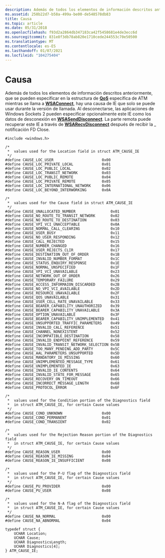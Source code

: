 ```yaml
---
description: Además de todos los elementos de información descritos anteriormente, que se pueden especificar en la estructura de QoS específica de ATM mientras se llama a WSAConnect, hay una causa de IE que solo se puede usar durante la versión de llamada.
ms.assetid: 258b22d7-b58a-499a-be00-de548578db83
title: Causa
ms.topic: article
ms.date: 05/31/2018
ms.openlocfilehash: f93d2a2864db347183ca42f5458681e4de3ecc6d
ms.sourcegitcommit: 831e8f3db78ab820e1710cede244553c70e50500
ms.translationtype: MT
ms.contentlocale: es-ES
ms.lasthandoff: 01/07/2021
ms.locfileid: "104275404"
---
```

# <a name="cause"></a>Causa

Además de todos los elementos de información descritos anteriormente, que se pueden especificar en la estructura de [**QoS**](/windows/win32/api/winsock2/ns-winsock2-qos) específica de ATM mientras se llama a [**WSAConnect**](/windows/desktop/api/Winsock2/nf-winsock2-wsaconnect), hay una causa de IE que solo se puede usar durante la versión de llamada. Al desconectarse, las aplicaciones de Windows Sockets 2 pueden especificar opcionalmente este IE como los datos de desconexión en [**WSASendDisconnect**](/windows/desktop/api/Winsock2/nf-winsock2-wsasenddisconnect). La parte remota puede recuperar este IE a través de [**WSARecvDisconnect**](/windows/desktop/api/Winsock2/nf-winsock2-wsarecvdisconnect) después de recibir la \_ notificación FD Close.

``` syntax
#include <windows.h>

/* 
 *  values used for the Location field in struct ATM_CAUSE_IE
 */
#define CAUSE_LOC_USER                      0x00
#define CAUSE_LOC_PRIVATE_LOCAL             0x01
#define CAUSE_LOC_PUBLIC_LOCAL              0x02
#define CAUSE_LOC_TRANSIT_NETWORK           0x03
#define CAUSE_LOC_PUBLIC_REMOTE             0x04
#define CAUSE_LOC_PRIVATE_REMOTE            0x05
#define CAUSE_LOC_INTERNATIONAL_NETWORK     0x06
#define CAUSE_LOC_BEYOND_INTERWORKING       0x0A

/* 
 *  values used for the Cause field in struct ATM_CAUSE_IE
 */
#define CAUSE_UNALLOCATED_NUMBER                0x01
#define CAUSE_NO_ROUTE_TO_TRANSIT_NETWORK       0x02
#define CAUSE_NO_ROUTE_TO_DESTINATION           0x03
#define CAUSE_VPI_VCI_UNACCEPTABLE              0x0A
#define CAUSE_NORMAL_CALL_CLEARING              0x10
#define CAUSE_USER_BUSY                         0x11
#define CAUSE_NO_USER_RESPONDING                0x12
#define CAUSE_CALL_REJECTED                     0x15
#define CAUSE_NUMBER_CHANGED                    0x16
#define CAUSE_USER_REJECTS_CLIR                 0x17
#define CAUSE_DESTINATION_OUT_OF_ORDER          0x1B
#define CAUSE_INVALID_NUMBER_FORMAT             0x1C
#define CAUSE_STATUS_ENQUIRY_RESPONSE           0x1E
#define CAUSE_NORMAL_UNSPECIFIED                0x1F
#define CAUSE_VPI_VCI_UNAVAILABLE               0x23
#define CAUSE_NETWORK_OUT_OF_ORDER              0x26
#define CAUSE_TEMPORARY_FAILURE                 0x29
#define CAUSE_ACCESS_INFORMAION_DISCARDED       0x2B
#define CAUSE_NO_VPI_VCI_AVAILABLE              0x2D
#define CAUSE_RESOURCE_UNAVAILABLE              0x2F
#define CAUSE_QOS_UNAVAILABLE                   0x31
#define CAUSE_USER_CELL_RATE_UNAVAILABLE        0x33
#define CAUSE_BEARER_CAPABILITY_UNAUTHORIZED    0x39
#define CAUSE_BEARER_CAPABILITY_UNAVAILABLE     0x3A
#define CAUSE_OPTION_UNAVAILABLE                0x3F
#define CAUSE_BEARER_CAPABILITY_UNIMPLEMENTED   0x41
#define CAUSE_UNSUPPORTED_TRAFFIC_PARAMETERS    0x49
#define CAUSE_INVALID_CALL_REFERENCE            0x51
#define CAUSE_CHANNEL_NONEXISTENT               0x52
#define CAUSE_INCOMPATIBLE_DESTINATION          0x58
#define CAUSE_INVALID_ENDPOINT_REFERENCE        0x59
#define CAUSE_INVALID_TRANSIT_NETWORK_SELECTION 0x5B
#define CAUSE_TOO_MANY_PENDING_ADD_PARTY        0x5C
#define CAUSE_AAL_PARAMETERS_UNSUPPORTED        0x5D
#define CAUSE_MANDATORY_IE_MISSING              0x60
#define CAUSE_UNIMPLEMENTED_MESSAGE_TYPE        0x61
#define CAUSE_UNIMPLEMENTED_IE                  0x63
#define CAUSE_INVALID_IE_CONTENTS               0x64
#define CAUSE_INVALID_STATE_FOR_MESSAGE         0x65
#define CAUSE_RECOVERY_ON_TIMEOUT               0x66
#define CAUSE_INCORRECT_MESSAGE_LENGTH          0x68
#define CAUSE_PROTOCOL_ERROR                    0x6F

/* 
 *  values used for the Condition portion of the Diagnostics field
 *  in struct ATM_CAUSE_IE, for certain Cause values
 */
#define CAUSE_COND_UNKNOWN                  0x00
#define CAUSE_COND_PERMANENT                0x01
#define CAUSE_COND_TRANSIENT                0x02

/* 
 *  values used for the Rejection Reason portion of the Diagnostics field
 *  in struct ATM_CAUSE_IE, for certain Cause values
 */
#define CAUSE_REASON_USER                   0x00
#define CAUSE_REASON_IE_MISSING             0x04
#define CAUSE_REASON_IE_INSUFFICIENT        0x08

/* 
 *  values used for the P-U flag of the Diagnostics field
 *  in struct ATM_CAUSE_IE, for certain Cause values
 */
#define CAUSE_PU_PROVIDER                   0x00
#define CAUSE_PU_USER                       0x08

/* 
 *  values used for the N-A flag of the Diagnostics field
 *  in struct ATM_CAUSE_IE, for certain Cause values
 */
#define CAUSE_NA_NORMAL                     0x00
#define CAUSE_NA_ABNORMAL                   0x04

typedef struct {
    UCHAR Location;
    UCHAR Cause;
    UCHAR DiagnosticsLength;
    UCHAR Diagnostics[4];
} ATM_CAUSE_IE;
```

 

 



